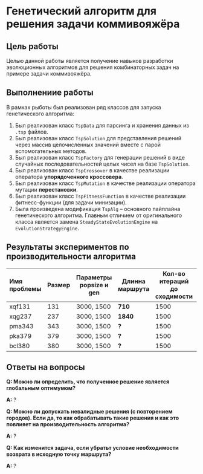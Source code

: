 # Генетический алгоритм для решения задачи коммивояжёра

## Цель работы
Целью данной работы является получение навыков разработки эволюционных алгоритмов для решения комбинаторных задач на примере задачи коммивояжёра.

## Выполнениие работы
В рамках рыботы был реализован ряд классов для запуска генетического алгоритма:

1. Был реализован класс ```TspData``` для парсинга и хранения данных из ```.tsp``` файлов.
2. Был реализован класс ```TspSolution``` для представления решений через массив целочисленных значений вместе с парой вспомогательных методов.
3. Был реализован класс ```TspFactory``` для генерации решений в виде случайных последовательностей целых чисел на базе ```TspSolution```.
4. Был реализован класс ```TspCrossover``` в качестве реализации оператора **упорядоченного кроссовера**.
5. Был реализован класс ```TspMutation``` в качестве реализации оператора мутации **перестановки**.
6. Был реализован класс ```TspFitnessFunction``` в качестве реализации фитнесс-функции (для задачи минизации).
7. Была произведена модификация ```TspAlg``` – основного пайплайна генетического алгоритма. Главным отличием от оригинального класса является замена ```SteadyStateEvolutionEngine``` на ```EvolutionStrategyEngine```.


## Результаты экспериментов по производительности алгоритма

| Имя проблемы | Размер | Параметры popsize и gen | **Длинна маршрута** | Кол-во итераций до сходимости | Оптимальный маршрут | 
| :--- | --- | --- | --- | --- | --- |
| xqf131 | 131 | 3000, 1500 | **710** | 1500 | 564 |
| xqg237 | 237 | 3000, 1500 | **1840** | 1500 | 1019 |
| pma343 | 343 | 3000, 1500 | **?** | 1500 | 1368 |
| pka379 | 379 | 3000, 1500 | **?** | 1500 | 1332 |
| bcl380 | 380 | 3000, 1500 | **?** | 1500 | 1621 |

## Ответы на вопросы
**Q: Можно ли определить, что полученное решение является глобальным оптимумом?**

**A:** ? 

**Q: Можно ли допускать невалидные решения (с повторением городов). Если да, то как обрабатывать такие решения и как это повлияет на производительность алгоритма?**

**A:** ?

**Q: Как изменится задача, если убратьт условие необходимости возврата в исходную точку маршрута?**

**A:** ?